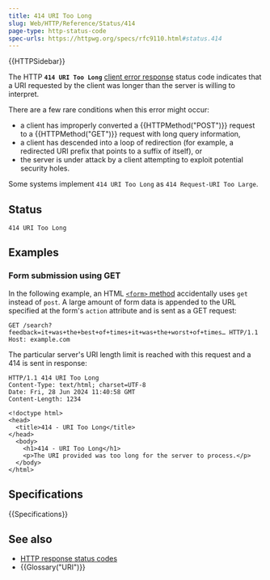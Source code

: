 ```yaml
---
title: 414 URI Too Long
slug: Web/HTTP/Reference/Status/414
page-type: http-status-code
spec-urls: https://httpwg.org/specs/rfc9110.html#status.414
---
```


{{HTTPSidebar}}

The HTTP **`414 URI Too Long`** [client error response](/en-US/docs/Web/HTTP/Reference/Status#client_error_responses) status code indicates that a URI requested by the client was longer than the server is willing to interpret.

There are a few rare conditions when this error might occur:

- a client has improperly converted a {{HTTPMethod("POST")}} request to a {{HTTPMethod("GET")}} request with long query information,
- a client has descended into a loop of redirection (for example, a redirected URI prefix that points to a suffix of itself), or
- the server is under attack by a client attempting to exploit potential security holes.

Some systems implement `414 URI Too Long` as `414 Request-URI Too Large`.

## Status

```http
414 URI Too Long
```

## Examples

### Form submission using GET

In the following example, an HTML [`<form>` method](/en-US/docs/Web/HTML/Reference/Element/form#method) accidentally uses `get` instead of `post`.
A large amount of form data is appended to the URL specified at the form's `action` attribute and is sent as a GET request:

```http
GET /search?feedback=it+was+the+best+of+times+it+was+the+worst+of+times… HTTP/1.1
Host: example.com
```

The particular server's URI length limit is reached with this request and a 414 is sent in response:

```http
HTTP/1.1 414 URI Too Long
Content-Type: text/html; charset=UTF-8
Date: Fri, 28 Jun 2024 11:40:58 GMT
Content-Length: 1234

<!doctype html>
<head>
  <title>414 - URI Too Long</title>
</head>
  <body>
    <h1>414 - URI Too Long</h1>
    <p>The URI provided was too long for the server to process.</p>
  </body>
</html>
```

## Specifications

{{Specifications}}

## See also

- [HTTP response status codes](/en-US/docs/Web/HTTP/Reference/Status)
- {{Glossary("URI")}}
